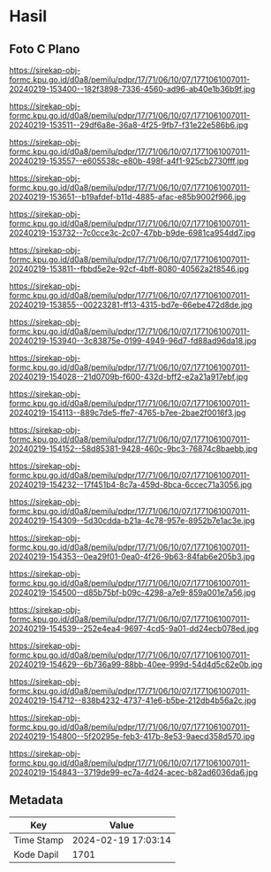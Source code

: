 # Hasil

## Foto C Plano

https://sirekap-obj-formc.kpu.go.id/d0a8/pemilu/pdpr/17/71/06/10/07/1771061007011-20240219-153400--182f3898-7336-4560-ad96-ab40e1b36b9f.jpg

https://sirekap-obj-formc.kpu.go.id/d0a8/pemilu/pdpr/17/71/06/10/07/1771061007011-20240219-153511--29df6a8e-36a8-4f25-9fb7-f31e22e586b6.jpg

https://sirekap-obj-formc.kpu.go.id/d0a8/pemilu/pdpr/17/71/06/10/07/1771061007011-20240219-153557--e605538c-e80b-498f-a4f1-925cb2730fff.jpg

https://sirekap-obj-formc.kpu.go.id/d0a8/pemilu/pdpr/17/71/06/10/07/1771061007011-20240219-153651--b19afdef-b11d-4885-afac-e85b9002f966.jpg

https://sirekap-obj-formc.kpu.go.id/d0a8/pemilu/pdpr/17/71/06/10/07/1771061007011-20240219-153732--7c0cce3c-2c07-47bb-b9de-6981ca954dd7.jpg

https://sirekap-obj-formc.kpu.go.id/d0a8/pemilu/pdpr/17/71/06/10/07/1771061007011-20240219-153811--fbbd5e2e-92cf-4bff-8080-40562a2f8546.jpg

https://sirekap-obj-formc.kpu.go.id/d0a8/pemilu/pdpr/17/71/06/10/07/1771061007011-20240219-153855--00223281-ff13-4315-bd7e-66ebe472d8de.jpg

https://sirekap-obj-formc.kpu.go.id/d0a8/pemilu/pdpr/17/71/06/10/07/1771061007011-20240219-153940--3c83875e-0199-4949-96d7-fd88ad96da18.jpg

https://sirekap-obj-formc.kpu.go.id/d0a8/pemilu/pdpr/17/71/06/10/07/1771061007011-20240219-154028--21d0709b-f600-432d-bff2-e2a21a917ebf.jpg

https://sirekap-obj-formc.kpu.go.id/d0a8/pemilu/pdpr/17/71/06/10/07/1771061007011-20240219-154113--889c7de5-ffe7-4765-b7ee-2bae2f0016f3.jpg

https://sirekap-obj-formc.kpu.go.id/d0a8/pemilu/pdpr/17/71/06/10/07/1771061007011-20240219-154152--58d85381-9428-460c-9bc3-76874c8baebb.jpg

https://sirekap-obj-formc.kpu.go.id/d0a8/pemilu/pdpr/17/71/06/10/07/1771061007011-20240219-154232--17f451b4-8c7a-459d-8bca-6ccec71a3056.jpg

https://sirekap-obj-formc.kpu.go.id/d0a8/pemilu/pdpr/17/71/06/10/07/1771061007011-20240219-154309--5d30cdda-b21a-4c78-957e-8952b7e1ac3e.jpg

https://sirekap-obj-formc.kpu.go.id/d0a8/pemilu/pdpr/17/71/06/10/07/1771061007011-20240219-154353--0ea29f01-0ea0-4f26-9b63-84fab6e205b3.jpg

https://sirekap-obj-formc.kpu.go.id/d0a8/pemilu/pdpr/17/71/06/10/07/1771061007011-20240219-154500--d85b75bf-b09c-4298-a7e9-859a001e7a56.jpg

https://sirekap-obj-formc.kpu.go.id/d0a8/pemilu/pdpr/17/71/06/10/07/1771061007011-20240219-154539--252e4ea4-9697-4cd5-9a01-dd24ecb078ed.jpg

https://sirekap-obj-formc.kpu.go.id/d0a8/pemilu/pdpr/17/71/06/10/07/1771061007011-20240219-154629--6b736a99-88bb-40ee-999d-54d4d5c62e0b.jpg

https://sirekap-obj-formc.kpu.go.id/d0a8/pemilu/pdpr/17/71/06/10/07/1771061007011-20240219-154712--838b4232-4737-41e6-b5be-212db4b56a2c.jpg

https://sirekap-obj-formc.kpu.go.id/d0a8/pemilu/pdpr/17/71/06/10/07/1771061007011-20240219-154800--5f20295e-feb3-417b-8e53-9aecd358d570.jpg

https://sirekap-obj-formc.kpu.go.id/d0a8/pemilu/pdpr/17/71/06/10/07/1771061007011-20240219-154843--3719de99-ec7a-4d24-acec-b82ad6036da6.jpg


## Metadata

| Key        | Value               |
| ---------- | ------------------- |
| Time Stamp | 2024-02-19 17:03:14 |
| Kode Dapil | 1701                |



